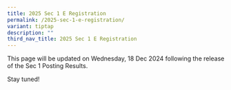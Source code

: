 ```yaml
---
title: 2025 Sec 1 E Registration
permalink: /2025-sec-1-e-registration/
variant: tiptap
description: ""
third_nav_title: 2025 Sec 1 E Registration
---
```

<p>This page will be updated on Wednesday, 18 Dec 2024 following the release
of the Sec 1 Posting Results.</p>
<p>Stay tuned!</p>
<p></p>
